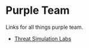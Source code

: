 # Purple Team
Links for all things purple team. 
  
- [Threat Simulation Labs](/threat_simulation_labs.md)
